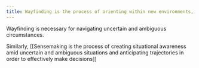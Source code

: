 ```yaml
---
title: Wayfinding is the process of orienting within new environments, navigating through space, and progressing towards desired destinations
---
```

Wayfinding is necessary for navigating uncertain and ambiguous circumstances.

Similarly, [[Sensemaking is the process of creating situational awareness amid uncertain and ambiguous situations and anticipating trajectories in order to effectively make decisions]]
